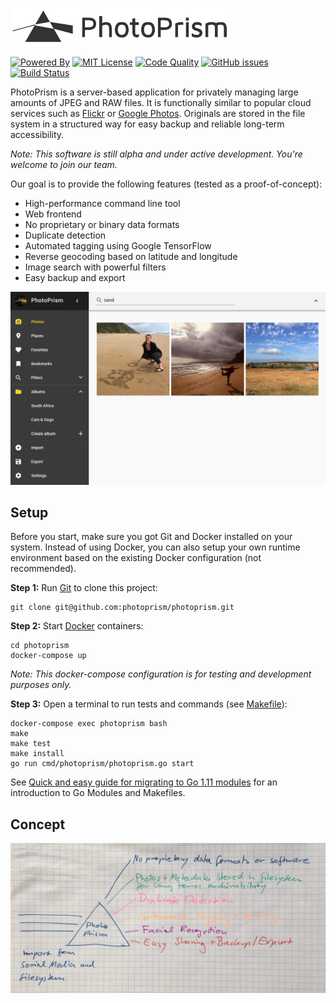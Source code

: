 ![PhotoPrism](docs/img/logo.png)

[![Powered By](https://img.shields.io/badge/powered%20by-Go,%20Google%20TensorFlow%20%26%20Vuetify-blue.svg)][powered by]
[![MIT License](https://img.shields.io/badge/license-MIT-blue.svg)][license]
[![Code Quality](https://goreportcard.com/badge/github.com/photoprism/photoprism)][code quality]
[![GitHub issues](https://img.shields.io/github/issues/photoprism/photoprism.svg)][issues]
[![Build Status](https://travis-ci.org/photoprism/photoprism.png?branch=master)][ci]

[powered by]: https://www.tensorflow.org/install/install_go
[license]: https://github.com/photoprism/photoprism/blob/master/LICENSE
[code quality]: https://goreportcard.com/report/github.com/photoprism/photoprism
[issues]: https://github.com/photoprism/photoprism/issues
[ci]: https://travis-ci.org/photoprism/photoprism

PhotoPrism is a server-based application for privately managing large amounts of JPEG and RAW files. It is functionally similar to popular cloud services such as [Flickr](https://www.flickr.com/) or [Google Photos](https://photos.google.com/).
Originals are stored in the file system in a structured way for easy backup and reliable long-term accessibility.

*Note: This software is still alpha and under active development. You're welcome to join our team.*

Our goal is to provide the following features (tested as a proof-of-concept):
- High-performance command line tool
- Web frontend
- No proprietary or binary data formats
- Duplicate detection
- Automated tagging using Google TensorFlow
- Reverse geocoding based on latitude and longitude
- Image search with powerful filters
- Easy backup and export

![](docs/img/search.png)

Setup
-----
Before you start, make sure you got Git and Docker installed on your system.
Instead of using Docker, you can also setup your own runtime environment
based on the existing Docker configuration (not recommended).

**Step 1:** Run [Git](https://getcomposer.org/) to clone this project:

```
git clone git@github.com:photoprism/photoprism.git
```

**Step 2:** Start [Docker](https://www.docker.com/) containers:

```
cd photoprism
docker-compose up
```

*Note: This docker-compose configuration is for testing and development purposes only.*

**Step 3:** Open a terminal to run tests and commands (see [Makefile](Makefile)):

```
docker-compose exec photoprism bash
make
make test
make install
go run cmd/photoprism/photoprism.go start
```

See [Quick and easy guide for migrating to Go 1.11 modules](https://blog.liquidbytes.net/2018/09/quick-and-easy-guide-for-migrating-to-go-1-11-modules/) for an introduction to Go Modules and Makefiles.

Concept
-------

![](docs/img/concept.jpg)
